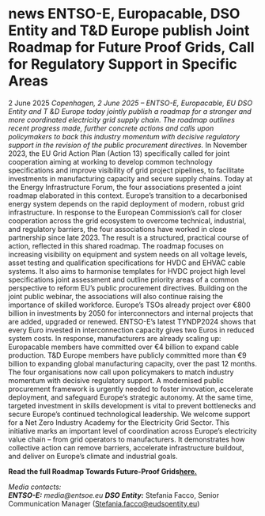 #  news ENTSO-E, Europacable, DSO Entity and T&D Europe publish Joint Roadmap for Future Proof Grids, Call for Regulatory Support in Specific Areas
2 June 2025
_Copenhagen, 2 June 2025 – ENTSO-E, Europacable, EU DSO Entity and T &D Europe today jointly publish a roadmap for a stronger and more coordinated electricity grid supply chain. The roadmap outlines recent progress made, further concrete actions and calls upon policymakers to back this industry momentum with decisive regulatory support in the revision of the public procurement directives._
In November 2023, the EU Grid Action Plan (Action 13) specifically called for joint cooperation aiming at working to develop common technology specifications and improve visibility of grid project pipelines, to facilitate investments in manufacturing capacity and secure supply chains. Today at the Energy Infrastructure Forum, the four associations presented a joint roadmap elaborated in this context.
Europe’s transition to a decarbonised energy system depends on the rapid deployment of modern, robust grid infrastructure. In response to the European Commission’s call for closer cooperation across the grid ecosystem to overcome technical, industrial, and regulatory barriers, the four associations have worked in close partnership since late 2023. The result is a structured, practical course of action, reflected in this shared roadmap.
The roadmap focuses on increasing visibility on equipment and system needs on all voltage levels, asset testing and qualification specifications for HVDC and EHVAC cable systems. It also aims to harmonise templates for HVDC project high level specifications joint assessment and outline priority areas of a common perspective to reform EU’s public procurement directives. Building on the joint public webinar, the associations will also continue raising the importance of skilled workforce.
Europe’s TSOs already project over €800 billion in investments by 2050 for interconnectors and internal projects that are added, upgraded or renewed. ENTSO-E’s latest TYNDP2024 shows that every Euro invested in interconnection capacity gives two Euros in reduced system costs. In response, manufacturers are already scaling up: Europacable members have committed over €4 billion to expand cable production. T&D Europe members have publicly committed more than €9 billion to expanding global manufacturing capacity, over the past 12 months.
The four organisations now call upon policymakers to match industry momentum with decisive regulatory support. A modernised public procurement framework is urgently needed to foster innovation, accelerate deployment, and safeguard Europe’s strategic autonomy. At the same time, targeted investment in skills development is vital to prevent bottlenecks and secure Europe’s continued technological leadership. We welcome support for a Net Zero Industry Academy for the Electricity Grid Sector.
This initiative marks an important level of coordination across Europe’s electricity value chain – from grid operators to manufacturers. It demonstrates how collective action can remove barriers, accelerate infrastructure buildout, and deliver on Europe’s climate and industrial goals.  
  
**Read the full Roadmap Towards Future-Proof Grids[here.](https://eepublicdownloads.blob.core.windows.net/public-cdn-container/clean-documents/Publications/2025/Joint_Roadmap_Towards_Future_Proof_Grids.pdf)**
  
_Media contacts:_   
 _**ENTSO-E:** media@entsoe.eu_
**_DSO Entity:_** Stefania Facco, Senior Communication Manager (Stefania.facco@eudsoentity.eu)